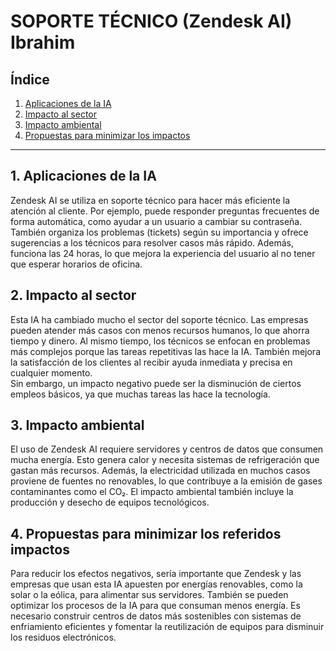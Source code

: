 
# SOPORTE TÉCNICO (Zendesk AI) Ibrahim

## Índice

1. [Aplicaciones de la IA](#aplicaciones-de-la-ia)
2. [Impacto al sector](#impacto-al-sector)
3. [Impacto ambiental](#impacto-ambiental)
4. [Propuestas para minimizar los impactos](#propuestas-para-minimizar-los-impactos)

---

## 1. Aplicaciones de la IA
Zendesk AI se utiliza en soporte técnico para hacer más eficiente la atención al cliente. Por ejemplo, puede responder preguntas frecuentes de forma automática, como ayudar a un usuario a cambiar su contraseña. También organiza los problemas (tickets) según su importancia y ofrece sugerencias a los técnicos para resolver casos más rápido. Además, funciona las 24 horas, lo que mejora la experiencia del usuario al no tener que esperar horarios de oficina.


## 2. Impacto al sector
Esta IA ha cambiado mucho el sector del soporte técnico. Las empresas pueden atender más casos con menos recursos humanos, lo que ahorra tiempo y dinero. Al mismo tiempo, los técnicos se enfocan en problemas más complejos porque las tareas repetitivas las hace la IA. También mejora la satisfacción de los clientes al recibir ayuda inmediata y precisa en cualquier momento.  
Sin embargo, un impacto negativo puede ser la disminución de ciertos empleos básicos, ya que muchas tareas las hace la tecnología.

## 3. Impacto ambiental
El uso de Zendesk AI requiere servidores y centros de datos que consumen mucha energía. Esto genera calor y necesita sistemas de refrigeración que gastan más recursos. Además, la electricidad utilizada en muchos casos proviene de fuentes no renovables, lo que contribuye a la emisión de gases contaminantes como el CO₂. El impacto ambiental también incluye la producción y desecho de equipos tecnológicos.

## 4. Propuestas para minimizar los referidos impactos
Para reducir los efectos negativos, sería importante que Zendesk y las empresas que usan esta IA apuesten por energías renovables, como la solar o la eólica, para alimentar sus servidores. También se pueden optimizar los procesos de la IA para que consuman menos energía. Es necesario construir centros de datos más sostenibles con sistemas de enfriamiento eficientes y fomentar la reutilización de equipos para disminuir los residuos electrónicos.




